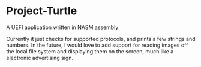 # Project-Turtle
A UEFI application written in NASM assembly

Currently it just checks for supported protocols, and prints a few strings and numbers.
In the future, I would love to add support for reading images off the local file system and displaying them on the screen, much like a electronic advertising sign.
